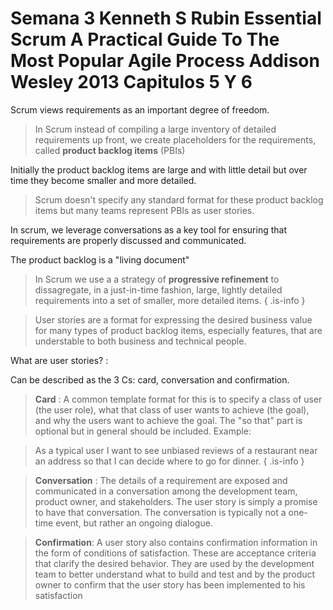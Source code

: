 <!-- TITLE: Semana 3 Kenneth S Rubin Essential Scrum A Practical Guide To The Most Popular Agile Process Addison Wesley 2013 Capitulos 5 Y 6 -->
<!-- SUBTITLE: Requirements and user stories -->

# Semana 3 Kenneth S Rubin Essential Scrum A Practical Guide To The Most Popular Agile Process Addison Wesley 2013 Capitulos 5 Y 6


Scrum views requirements as an important degree of freedom. 

> In Scrum instead of compiling a large inventory of detailed requirements up front, we create placeholders for the requirements, called **product backlog items** (PBIs)

Initially the product backlog items are large and with little detail but over time they become smaller and more detailed.

> Scrum doesn't specify any standard format for these product backlog items but many teams represent PBIs as user stories.

In scrum, we leverage conversations as a key tool for ensuring that requirements are properly discussed and communicated.

The product backlog is a "living document"

> In Scrum we use a a strategy of **progressive refinement** to dissagregate, in a just-in-time fashion, large, lightly detailed requirements into a set of smaller, more detailed items.
{ .is-info }

> User stories are a format for expressing the desired business value for many types of product backlog items, especially features, that are understable to both business and technical people.

What are user stories? :

Can be described as the 3 Cs: card, conversation and confirmation.

> **Card** : A common template format for this is to specify a class of user (the user role), what that class of user wants to achieve (the goal), and why the users want to achieve the goal. The "so that" part is optional but in general should be included. Example:

> As a typical user I want to see unbiased reviews of a restaurant near an address so that I can decide where to go for dinner.
{ .is-info }

> **Conversation** : The details of a requirement are exposed and communicated in a conversation among the  development  team,  product  owner,  and  stakeholders.  The  user  story  is  simply  a promise to have that conversation. The  conversation  is  typically  not  a one-time event, but rather an ongoing dialogue.

> **Confirmation**: A  user  story  also  contains  confirmation  information  in  the  form  of  conditions  of satisfaction.  These  are  acceptance  criteria  that  clarify  the  desired  behavior.  They are  used  by  the  development  team  to  better  understand  what  to  build  and  test  and by  the  product  owner  to  confirm  that  the  user  story  has  been  implemented  to  his satisfaction